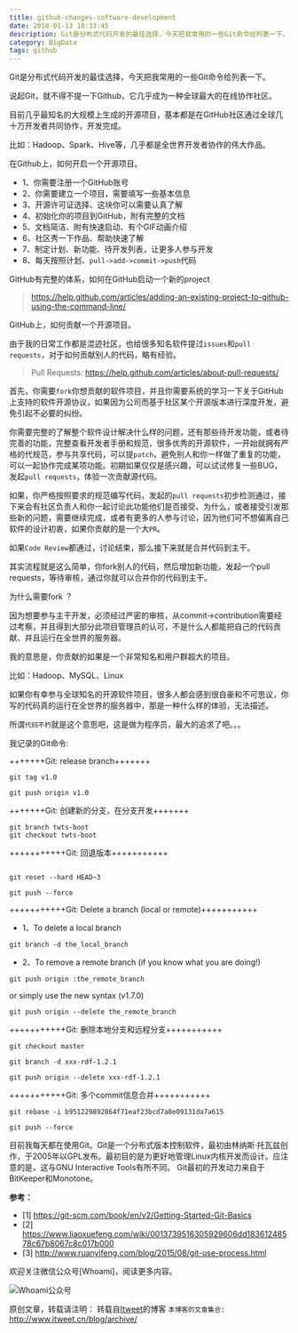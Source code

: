 ```yaml
---
title: github-changes-software-development
date: 2018-01-13 18:33:45
description: Git是分布式代码开发的最佳选择，今天把我常用的一些Git命令给列表一下。
category: BigData
tags: github
---
```


Git是分布式代码开发的最佳选择，今天把我常用的一些Git命令给列表一下。

说起Git，就不得不提一下Github，它几乎成为一种全球最大的在线协作社区。

目前几乎最知名的大规模上生成的开源项目，基本都是在GitHub社区通过全球几十万开发者共同协作，开发完成。

比如：Hadoop、Spark、Hive等，几乎都是全世界开发者协作的伟大作品。

在Github上，如何开启一个开源项目。

- 1、你需要注册一个GitHub账号
- 2、你需要建立一个项目，需要填写一些基本信息
- 3、开源许可证选择、这块你可以需要认真了解
- 4、初始化你的项目到GitHub，附有完整的文档
- 5、文档简洁、附有快速启动、有个GIF动画介绍
- 6、社区秀一下作品、帮助快速了解
- 7、制定计划、新功能、待开发列表，让更多人参与开发
- 8、每天按照计划、`pull->add->commit->push`代码

GitHub有完整的体系，如何在GitHub启动一个新的project

> https://help.github.com/articles/adding-an-existing-project-to-github-using-the-command-line/

GitHub上，如何贡献一个开源项目。

由于我的日常工作都是混迹社区，也给很多知名软件提过`issues`和`pull requests`，对于如何贡献别人的代码，略有经验。

> Pull Requests: https://help.github.com/articles/about-pull-requests/

首先，你需要`fork`你想贡献的软件项目，并且你需要系统的学习一下关于GitHub上支持的软件开源协议，如果因为公司而基于社区某个开源版本进行深度开发，避免引起不必要的纠纷。

你需要完整的了解整个软件设计解决什么样的问题，还有那些待开发功能，或者待完善的功能，完整查看开发者手册和规范，很多优秀的开源软件，一开始就拥有严格的代规范，参与共享代码，可以提`patch`，避免别人和你一样做了重复的功能，可以一起协作完成某项功能。初期如果仅仅是感兴趣，可以试试修复一些BUG，发起`pull requests`，体验一次贡献源代码。

如果，你严格按照要求的规范编写代码，发起的`pull requests`初步检测通过，接下来会有社区负责人和你一起讨论此功能他们是否接受、为什么，或者接受引发那些新的问题，需要继续完成，或者有更多的人参与讨论，因为他们可不想偏离自己软件的设计初衷，如果你贡献的是一个大`PR`。

如果`Code Review`都通过，讨论结束，那么接下来就是合并代码到主干。

其实流程就是这么简单，你fork别人的代码，然后增加新功能，发起一个pull requests，等待审核，通过你就可以合并你的代码到主干。

为什么需要fork ？

因为想要参与主干开发，必须经过严密的审核，从commit->contribution需要经过考察，并且得到大部分此项目管理员的认可，不是什么人都能把自己的代码贡献、并且运行在全世界的服务器。

我的意思是，你贡献的如果是一个非常知名和用户群超大的项目。

比如：Hadoop、MySQL、Linux

如果你有幸参与全球知名的开源软件项目，很多人都会感到很自豪和不可思议，你写的代码真的运行在全世界的服务器中，那是一种什么样的体验，无法描述。

所谓`代码不朽`就是这个意思吧，这是做为程序员，最大的追求了吧。。。

我记录的Git命令: 

+++++++Git: release branch+++++++
```
git tag v1.0

git push origin v1.0
```

+++++++Git: 创建新的分支，在分支开发+++++++
```
git branch twts-boot
git checkout twts-boot

```

+++++++++++Git: 回退版本+++++++++++
```

git reset --hard HEAD~3

git push --force
```


+++++++++++Git: Delete a branch (local or remote)+++++++++++

- 1、To delete a local branch
```
git branch -d the_local_branch
```

- 2、To remove a remote branch (if you know what you are doing!)
```
git push origin :the_remote_branch
```

or simply use the new syntax (v1.7.0)
```
git push origin --delete the_remote_branch
```

+++++++++++Git: 删除本地分支和远程分支+++++++++++
```
git checkout master

git branch -d xxx-rdf-1.2.1

git push origin --delete xxx-rdf-1.2.1
```

+++++++++++Git: 多个commit信息合并+++++++++++

```
git rebase -i b951229892864f71eaf23bcd7a8e09131da7a615

git push --force
```


目前我每天都在使用Git。Git是一个分布式版本控制软件，最初由林纳斯·托瓦兹创作，于2005年以GPL发布。最初目的是为更好地管理Linux内核开发而设计。应注意的是，这与GNU Interactive Tools有所不同。 Git最初的开发动力来自于BitKeeper和Monotone。

**参考：**

- [1] https://git-scm.com/book/en/v2/Getting-Started-Git-Basics
- [2] https://www.liaoxuefeng.com/wiki/0013739516305929606dd18361248578c67b8067c8c017b000
- [3] http://www.ruanyifeng.com/blog/2015/08/git-use-process.html

欢迎关注微信公众号[Whoami]，阅读更多内容。

![Whoami公众号](https://github.com/itweet/labs/raw/master/common/img/weixin_public.gif)

原创文章，转载请注明： 转载自[Itweet](http://www.itweet.cn)的博客
`本博客的文章集合:` http://www.itweet.cn/blog/archive/